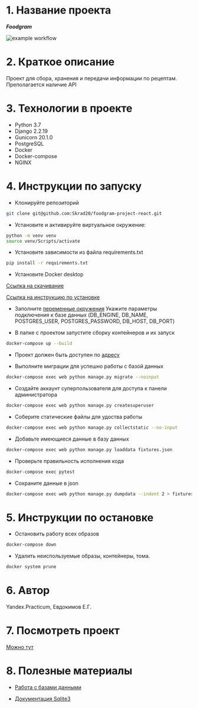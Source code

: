 # 1. Название проекта

__*Foodgram*__

![example workflow](https://github.com/Skrad20/yamdb_final/actions/workflows/yamdb_workflow.yaml/badge.svg)

# 2. Краткое описание

Проект для сбора, хранения и передачи информации по рецептам.
Преполагается наличие API

# 3. Технологии в проекте

* Python 3.7
* Django 2.2.19
* Gunicorn 20.1.0
* PostgreSQL
* Docker
* Docker-compose
* NGINX

# 4. Инструкции по запуску

* Клонируйте репозиторий

```bash
git clone git@github.com:Skrad20/foodgram-project-react.git
```

* Установите и активируйте виртуальное окружение:

```bash
python -m venv venv
source venv/Scripts/activate
```

* Установите зависимости из файла requirements.txt

```bash
pip install -r requirements.txt
```

* Установите Docker desktop

[Ссылка на скачивание](https://www.docker.com/products/docker-desktop)

[Ссылка на инструкцию по установке](https://docs.docker.com/desktop/windows/wsl/)

* Заполните [переменные окружения](/.env)
Укажите параметры подключения к базе данных (DB_ENGINE, DB_NAME, POSTGRES_USER, POSTGRES_PASSWORD, DB_HOST, DB_PORT)

* В папке с проектом запустите сборку контейнеров и их запуск

```bash
docker-compose up --build
```

* Проект должен быть доступен по [адресу](http://localhost/admin/login/?next=/admin/)

* Выполните миграции для успешно работы с базой данных

```bash
docker-compose exec web python manage.py migrate --noinput
```

* Создайте аккаунт суперпользователя для доступа к панели администратора

```bash
docker-compose exec web python manage.py createsuperuser
```

* Соберите статические файлы для удоства работы

```bash
docker-compose exec web python manage.py collectstatic --no-input 
```

* Добавьте имеющиеся данные в базу данных

```bash
docker-compose exec web python manage.py loaddata fixtures.json 
```

* Проверьте правильность исполнения кода

```bash
docker-compose exec pytest
```

* Сохраните данные в json

```bash
docker-compose exec web python manage.py dumpdata --indent 2 > fixtures.json
```

# 5. Инструкции по остановке

* Остановить работу всех образов

```bash
docker-compose down
```

* Удалить неиспользуемые образы, контейнеры, тома.

```bash
docker system prune
```

# 6. Автор
Yandex.Practicum, Евдокимов Е.Г.

# 7. Посмотреть проект

[Можно тут](http://51.250.18.170)

# 8. Полезные материалы

* [Работа с базами данными](https://the-bosha.ru/2016/06/29/django-delaem-damp-bazy-dannykh-i-vosstanavlivaem-iz-nego-s-dumpdata-i-loaddata/)

* [Документация Sqlite3](https://sqlite.com/matrix/cli.html)
